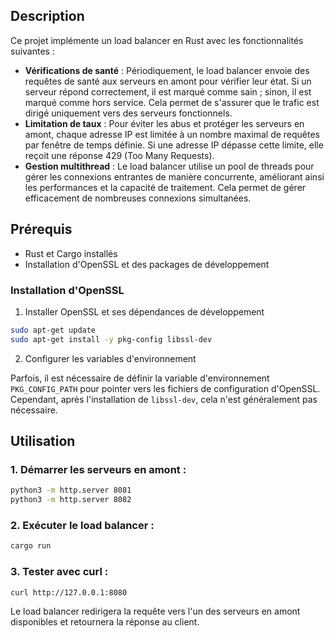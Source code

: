 ## Description

Ce projet implémente un load balancer en Rust avec les fonctionnalités suivantes :

- **Vérifications de santé** : Périodiquement, le load balancer envoie des requêtes de santé aux serveurs en amont pour vérifier leur état. Si un serveur répond correctement, il est marqué comme sain ; sinon, il est marqué comme hors service. Cela permet de s'assurer que le trafic est dirigé uniquement vers des serveurs fonctionnels.
- **Limitation de taux** : Pour éviter les abus et protéger les serveurs en amont, chaque adresse IP est limitée à un nombre maximal de requêtes par fenêtre de temps définie. Si une adresse IP dépasse cette limite, elle reçoit une réponse 429 (Too Many Requests).
- **Gestion multithread** : Le load balancer utilise un pool de threads pour gérer les connexions entrantes de manière concurrente, améliorant ainsi les performances et la capacité de traitement. Cela permet de gérer efficacement de nombreuses connexions simultanées.

## Prérequis

- Rust et Cargo installés
- Installation d'OpenSSL et des packages de développement

### Installation d'OpenSSL

1. Installer OpenSSL et ses dépendances de développement

```bash
sudo apt-get update
sudo apt-get install -y pkg-config libssl-dev
```

2. Configurer les variables d'environnement

Parfois, il est nécessaire de définir la variable d'environnement `PKG_CONFIG_PATH` pour pointer vers les fichiers de configuration d'OpenSSL. Cependant, après l'installation de `libssl-dev`, cela n'est généralement pas nécessaire.

## Utilisation

### 1. Démarrer les serveurs en amont :

```bash
python3 -m http.server 8081
python3 -m http.server 8082
```

### 2. Exécuter le load balancer :

```bash
cargo run
```

### 3. Tester avec curl :

```bash
curl http://127.0.0.1:8080
```

Le load balancer redirigera la requête vers l'un des serveurs en amont disponibles et retournera la réponse au client.
